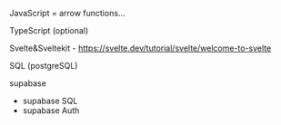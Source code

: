 JavaScript = arrow functions...

TypeScript (optional)

Svelte&Sveltekit - https://svelte.dev/tutorial/svelte/welcome-to-svelte

SQL (postgreSQL)

supabase
- supabase SQL
- supabase Auth

